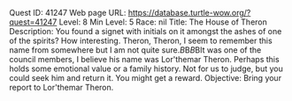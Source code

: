 Quest ID: 41247
Web page URL: https://database.turtle-wow.org/?quest=41247
Level: 8
Min Level: 5
Race: nil
Title: The House of Theron
Description: You found a signet with initials on it  amongst the ashes of one of the spirits? How interesting. Theron, Theron, I seem to remember this name from somewhere but I am not quite sure.$B$B<Sira ponders for a brief moment.>$B$BIt was one of the council members, I believe his name was Lor'themar Theron. Perhaps this holds some emotional value or a family history. Not for us to judge, but you could seek him and return it. You might get a reward.
Objective: Bring your report to Lor'themar Theron.
